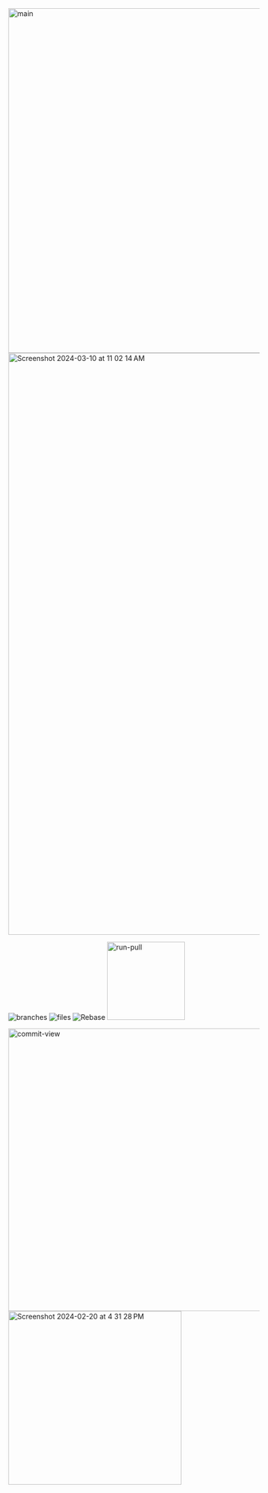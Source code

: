 
<img width="689" alt="main" src="https://github.com/tnesbitt210/interactive-smartlog-issues/assets/10647853/3d37b1b6-898b-4aa2-baf8-e8b80c75f574">

<img width="1163" alt="Screenshot 2024-03-10 at 11 02 14 AM" src="https://github.com/tnesbitt210/interactive-smartlog-issues/assets/10647853/e996d8a3-bfc6-4abc-9ec3-e484a099e705">


![branches](https://github.com/tnesbitt210/interactive-smartlog-issues/assets/10647853/fa35887a-3976-47eb-a0dd-322a816b1a29)
![files](https://github.com/tnesbitt210/interactive-smartlog-issues/assets/10647853/397e2754-c8ee-4355-867b-876c4bd9ff2d)
![Rebase](https://github.com/tnesbitt210/interactive-smartlog-issues/assets/10647853/9e9184ba-2448-4399-a990-c43bf7e270c3)
<img width="156" alt="run-pull" src="https://github.com/tnesbitt210/interactive-smartlog-issues/assets/10647853/84fb9c7a-1ef0-47e2-9ef8-0adf32a1e85c">

<img width="565" alt="commit-view" src="https://github.com/tnesbitt210/interactive-smartlog-issues/assets/10647853/44f88408-88de-40ff-b44b-55eced545818">
<img width="347" alt="Screenshot 2024-02-20 at 4 31 28 PM" src="https://github.com/tnesbitt210/interactive-smartlog-issues/assets/10647853/4ea46e3f-5da4-481e-aebe-768d7ba7ce81">
